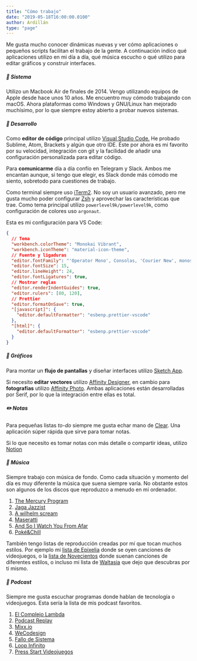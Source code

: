 ```yaml
---
title: "Cómo trabajo"
date: "2019-05-18T16:00:00.0100"
author: Ardillán
type: "page"
---
```


Me gusta mucho conocer dinámicas nuevas y ver cómo aplicaciones o pequeños scripts facilitan el trabajo de la gente. A continuación indico qué aplicaciones utilizo en mi día a día, qué música escucho o qué utilizo para editar gráficos y construir interfaces.

##### 🦖 Sistema

Utilizo un Macbook Air de finales de 2014. Vengo utilizando equipos de Apple desde hace unos 10 años. Me encuentro muy cómodo trabajando con macOS. Ahora plataformas como Windows y GNU/Linux han mejorado muchísimo, por lo que siempre estoy abierto a probar nuevos sistemas.

##### 🦄 Desarrollo

Como **editor de código** principal utilizo [Visual Studio Code.](https://code.visualstudio.com/) He probado Sublime, Atom, Brackets y algún que otro IDE. Éste por ahora es mi favorito por su velocidad, integración con git y la facilidad de añadir una configuración personalizada para editar código.

Para **comunicarme** día a día confío en Telegram y Slack. Ambos me encantan aunque, si tengo que elegir, es Slack donde más cómodo me siento, sobretodo para cuestiones de trabajo.

Como terminal siempre uso [iTerm2](https://www.iterm2.com/). No soy un usuario avanzado, pero me gusta mucho poder configurar [Zsh](https://ohmyz.sh/) y aprovechar las características que trae. Como tema principal utilizo `powerlevel9k/powerlevel9k`, como configuración de colores uso `argonaut`.

Esta es mi configuración para VS Code:

```json
{
  // Tema
  "workbench.colorTheme": "Monokai Vibrant",
  "workbench.iconTheme": "material-icon-theme",
  // Fuente y ligaduras
  "editor.fontFamily": "'Operator Mono', Consolas, 'Courier New', monospace",
  "editor.fontSize": 15,
  "editor.lineHeight": 24,
  "editor.fontLigatures": true,
  // Mostrar reglas
  "editor.renderIndentGuides": true,
  "editor.rulers": [80, 120],
  // Prettier
  "editor.formatOnSave": true,
  "[javascript]": {
    "editor.defaultFormatter": "esbenp.prettier-vscode"
  },
  "[html]": {
    "editor.defaultFormatter": "esbenp.prettier-vscode"
  }
}
```

##### 💎 Gráficos

Para montar un **flujo de pantallas** y diseñar interfaces utilizo [Sketch App](https://www.sketch.com/).

Si necesito **editar vectores** utilizo [Affinity Designer](https://affinity.serif.com/es/designer/), en cambio para **fotografías** utilizo [Affinity Photo](https://affinity.serif.com/es/photo/). Ambas aplicaciones están desarrolladas por Serif, por lo que la integración entre ellas es total.

##### ✏️ Notas

Para pequeñas listas _to-do_ siempre me gusta echar mano de [Clear](https://itunes.apple.com/us/app/clear-tasks-reminders-to-do-lists/id504544917?mt=12). Una aplicación súper rápida que sirve para tomar notas.

Si lo que necesito es tomar notas con más detalle o compartir ideas, utilizo [Notion](https://www.notion.so/)

##### 🕺 Música

Siempre trabajo con música de fondo. Como cada situación y momento del día es muy diferente la música que suena siempre varía. No obstante estos son algunos de los discos que reproduzco a menudo en mi ordenador.

1. [The Mercury Program](https://themercuryprogram.bandcamp.com/)
2. [Jaga Jazzist](https://jagajazzist.bandcamp.com/)
3. [A wilhelm scream](https://jumpstartrecords.bandcamp.com/album/career-suicide)
4. [Maseratti](https://maserati.bandcamp.com/album/passages)
5. [And So I Watch You From Afar](https://asiwyfa.bandcamp.com/)
6. [Poké&Chill](https://music.gamechops.com/album/pok-chill)

También tengo listas de reproducción creadas por mí que tocan muchos estilos. Por ejemplo mi [lista de Epixelia](https://itunes.apple.com/es/playlist/epixelia/pl.u-BNA6rgWCpXPK5z) donde se oyen canciones de videojuegos, o la [lista de Novecientos](https://itunes.apple.com/es/playlist/novecientos/pl.u-leyl1XRCxZ3y0L) donde suenan canciones de diferentes estilos, o incluso mi lista de [Waltasia](https://itunes.apple.com/es/playlist/waltasia/pl.u-6mo448etZkj7EP) que dejo que descubras por tí mismo.

##### 👑 Podcast

Siempre me gusta escuchar programas donde hablan de tecnología o videojuegos. Esta sería la lista de mis podcast favoritos.

1.  [El Complejo Lambda](https://www.complejolambda.com)
2.  [Podcast Replay](https://www.podcastreplay.com)
3.  [Mixx.io](https://mixx.io/)
4.  [WeCodesign](https://wedevelopers.com/)
5.  [Fallo de Sistema](https://www.rtve.es/alacarta/audios/fallo-de-sistema/)
6.  [Loop Infinito](https://www.applesfera.com/applesfera-podcast/bienvenidos-a-loop-infinito-nuevo-podcast-applesfera)
7.  [Press Start Videojuegos](https://pressstartvideojuegos.com)
